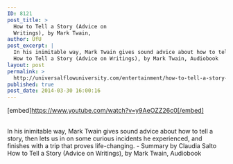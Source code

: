 ```yaml
---
ID: 8121
post_title: >
  How to Tell a Story (Advice on
  Writings), by Mark Twain,
author: UfU
post_excerpt: |
  In his inimitable way, Mark Twain gives sound advice about how to tell a story, then lets us in on some curious incidents he experienced, and finishes with a trip that proves life-changing. - Summary by Claudia Salto
  How to Tell a Story (Advice on Writings), by Mark Twain, Audiobook
layout: post
permalink: >
  http://universalflowuniversity.com/entertainment/how-to-tell-a-story-advice-on-writings-by-mark-twain/
published: true
post_date: 2014-03-30 16:00:16
---
```

[embed]https://www.youtube.com/watch?v=y9AeOZZ26c0[/embed]</br></br>
<p>In his inimitable way, Mark Twain gives sound advice about how to tell a story, then lets us in on some curious incidents he experienced, and finishes with a trip that proves life-changing. - Summary by Claudia Salto
How to Tell a Story (Advice on Writings), by Mark Twain, Audiobook</p>